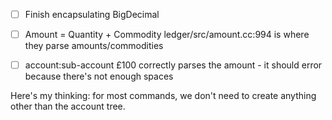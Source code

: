 - [ ] Finish encapsulating BigDecimal
- [ ] Amount = Quantity + Commodity
      ledger/src/amount.cc:994 is where they parse amounts/commodities
- [ ] account:sub-account £100 correctly parses the amount - it should error because there's not enough spaces



Here's my thinking: for most commands, we don't need to create anything other than the account tree.
